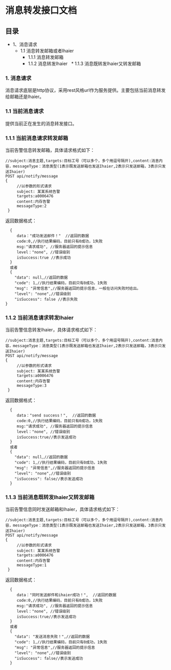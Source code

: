 # 消息转发接口文档
## 目录
* 1、消息请求 
  * 1.1 消息转发邮箱或者Ihaier
    * 1.1.1 消息转发邮箱
    * 1.1.2 消息转发Ihaier
    * 1.1.3 消息既转发Ihaier又转发邮箱
### 1. 消息请求
消息请求底层是http协议，采用rest风格url作为服务提供。主要包括当前消息转发给邮箱还是Ihaier。

### 1.1 当前消息请求
提供当前正在发生的消息转发接口。

### 1.1.1 当前消息请求转发邮箱
当前告警信息转发邮箱，具体请求格式如下：
 
```
//subject:消息主题,targets:目标工号（可以多个，多个用逗号隔开),content:消息内容，messageType：消息类型(1表示既发送邮箱也发送Ihaier,2表示只发送邮箱，3表示只发送Ihaier)
POST api/notify/message
{
     //以参数的形式请求
     subject: 某某系统告警
     targets:a0006476
     content:内存告警
     messageType:2
 }
```
返回数据格式：

```
  {   
     data："成功发送邮件！"  //返回的数据
     code:0,//执行结果编码，目前只有0成功，1失败
     msg:"请求成功", //服务器返回的提示信息
     level："none", //错误级别
     isSuccess:true //表示成功
  }
  或者
  {
    "data": null,//返回的数据
    "code": 1,//执行结果编码，目前只有0成功，1失败
    "msg": "异常信息",//服务器返回的提示信息，一般在访问失败时给出。
    "level": "none",//错误级别
    "isSuccess": false //表示失败
}
```
### 1.1.2 当前消息请求转发Ihaier
当前告警信息转发Ihaier，具体请求格式如下：
```
//subject:消息主题,targets:目标工号（可以多个，多个用逗号隔开),content:消息内容，messageType：消息类型(1表示既发送邮箱也发送Ihaier,2表示只发送邮箱，3表示只发送Ihaier)
POST api/notify/message
{
     //以参数的形式请求
     subject: 某某系统告警
     targets:a0006476
     content:内存告警
     messageType:3
 }
```
返回数据格式：

```
  {   
     data："send success！",  //返回的数据
     code:0,//执行结果编码，目前只有0成功，1失败
     msg:"请求成功", //服务器返回的提示信息
     level："none", //错误级别
     isSuccess:true//表示发送成功
  }
  或者
  {
    "data": null,//返回的数据
    "code": 1,//执行结果编码，目前只有0成功，1失败
    "msg": "异常信息",//服务器返回的提示信息
    "level": "none",//错误级别
    "isSuccess": false//表示发送成功
  }
```
### 1.1.3 当前消息既转发Ihaier又转发邮箱
当前告警信息同时发送邮箱和Ihaier，具体请求格式如下：
```
//subject:消息主题,targets:目标工号（可以多个，多个用逗号隔开),content:消息内容，messageType：消息类型(1表示既发送邮箱也发送Ihaier,2表示只发送邮箱，3表示只发送Ihaier)
POST api/notify/message
{
     //以参数的形式请求
     subject: 某某系统告警
     targets:a0006476
     content:内存告警
     messageType:1
 }
```
返回数据格式：

```
  {   
     data："同时发送邮件和ihaier成功！",  //返回的数据
     code:0,//执行结果编码，目前只有0成功，1失败
     msg:"请求成功", //服务器返回的提示信息
     level："none", //错误级别
     isSuccess:true//表示发送成功
  }
  或者
  {
    "data": "发送消息失败！",//返回的数据
    "code": 1,//执行结果编码，目前只有0成功，1失败
    "msg": "异常信息",//服务器返回的提示信息
    "level": "none",//错误级别
    "isSuccess": false//表示发送成功
  }
```
 

